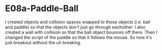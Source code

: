 # E08a-Paddle-Ball

I created objects and collision spaces snapped to those objects (i.e. ball and paddle) so that the objects don't just go through eachother. I also created a wall with collision so that the ball object bounces off there. Then I changed the script of the paddle so that it follows the mouse. So now it's just breakout without the uh breaking. 
